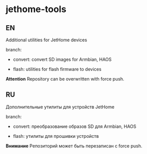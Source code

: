 # jethome-tools

## EN

Additional utilities for JetHome devices

branch:
- convert: convert SD images for Armbian, HAOS

- flash: utilities for flash firmware to devices

**Attention** Repository can be overwritten with force push.

## RU

Дополнительные утилиты для устройств JetHome

branch:
- convert: преобразование образов SD для Armbian, HAOS

- flash: утилиты для прошивки устройств

**Внимание** Репозиторий может быть перезаписан с force push.

